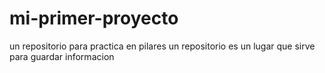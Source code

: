 # mi-primer-proyecto
un repositorio para practica en pilares
un repositorio es un lugar que sirve para guardar informacion
